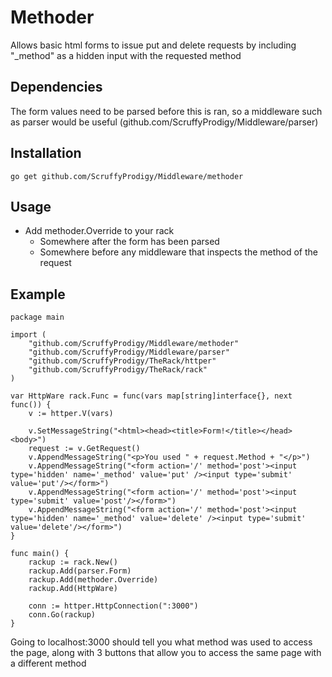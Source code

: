 #	Methoder
Allows basic html forms to issue put and delete requests by including "_method" as a hidden input with the requested method

##  Dependencies
The form values need to be parsed before this is ran, so a middleware such as parser would be useful (github.com/ScruffyProdigy/Middleware/parser)

## 	Installation
`go get github.com/ScruffyProdigy/Middleware/methoder`

## Usage

* Add methoder.Override to your rack
	* Somewhere after the form has been parsed
	* Somewhere before any middleware that inspects the method of the request

## 	Example

    package main

	import (
		"github.com/ScruffyProdigy/Middleware/methoder"
		"github.com/ScruffyProdigy/Middleware/parser"
		"github.com/ScruffyProdigy/TheRack/httper"
		"github.com/ScruffyProdigy/TheRack/rack"
	)

	var HttpWare rack.Func = func(vars map[string]interface{}, next func()) {
		v := httper.V(vars)

		v.SetMessageString("<html><head><title>Form!</title></head><body>")
		request := v.GetRequest()
		v.AppendMessageString("<p>You used " + request.Method + "</p>")
		v.AppendMessageString("<form action='/' method='post'><input type='hidden' name='_method' value='put' /><input type='submit' value='put'/></form>")
		v.AppendMessageString("<form action='/' method='post'><input type='submit' value='post'/></form>")
		v.AppendMessageString("<form action='/' method='post'><input type='hidden' name='_method' value='delete' /><input type='submit' value='delete'/></form>")
	}

	func main() {
		rackup := rack.New()
		rackup.Add(parser.Form)
		rackup.Add(methoder.Override)
		rackup.Add(HttpWare)

		conn := httper.HttpConnection(":3000")
		conn.Go(rackup)
	}
	
	
Going to localhost:3000 should tell you what method was used to access the page, along with 3 buttons that allow you to access the same page with a different method